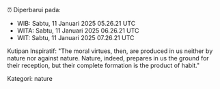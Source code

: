 ⏰ Diperbarui pada:
- WIB: Sabtu, 11 Januari 2025 05.26.21 UTC
- WITA: Sabtu, 11 Januari 2025 06.26.21 UTC
- WIT: Sabtu, 11 Januari 2025 07.26.21 UTC

Kutipan Inspiratif:
"The moral virtues, then, are produced in us neither by nature nor against nature. Nature, indeed, prepares in us the ground for their reception, but their complete formation is the product of habit."


Kategori: nature

